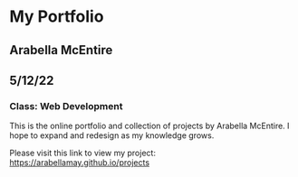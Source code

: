 # My Portfolio
## Arabella McEntire
## 5/12/22
### Class: Web Development

This is the online portfolio and collection of projects by Arabella McEntire. I hope to expand and redesign as my knowledge grows.

Please visit this link to view my project:
https://arabellamay.github.io/projects
